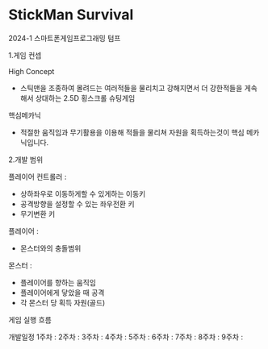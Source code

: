 # StickMan Survival
2024-1 스마트폰게임프로그래밍 텀프


1.게임 컨셉

High Concept
- 스틱맨을 조종하여 몰려드는 여러적들을 물리치고 강해지면서 더 강한적들을 게속해서 상대하는 2.5D 횡스크롤 슈팅게임 

핵심메카닉
- 적절한 움직임과 무기활용을 이용해 적들을 물리쳐 자원을 획득하는것이 핵심 메카닉입니다.



2.개발 범위

플레이어 컨트롤러 :
- 상하좌우로 이동하게할 수 있게하는 이동키
- 공격방향을 설정할 수 있는 좌우전환 키
- 무기변환 키

플레이어 :
- 몬스터와의 충돌범위

몬스터 :
- 플레이어를 향하는 움직임
- 플레이어에게 닿았을 때 공격
- 각 몬스터 당 획득 자원(골드)

게임 실행 흐름




개발일정
1주차 :
2주차 :
3주차 :
4주차 :
5주차 :
6주차 :
7주차 :
8주차 :
9주차 :
